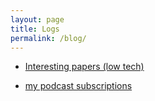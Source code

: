 ```yaml
---
layout: page
title: Logs
permalink: /blog/
---
```


* [Interesting papers (low tech)](/blog/interesting-papers-low-tech/)

* [my podcast subscriptions](/blog/my-podcast-subscriptions/)